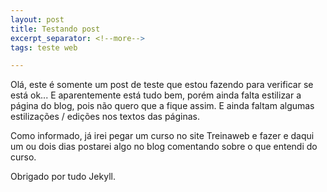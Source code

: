 ```yaml
---
layout: post
title: Testando post
excerpt_separator: <!--more-->
tags: teste web

---
```


Olá, este é somente um post de teste que estou fazendo para verificar se está ok...<!--more--> E aparentemente está tudo bem, porém ainda falta estilizar a página do blog, pois não quero que a fique assim. E ainda faltam algumas estilizações / edições nos textos das páginas.

Como informado, já irei pegar um curso no site Treinaweb e fazer e daqui um ou dois dias postarei algo no blog comentando sobre o que entendi do curso.

Obrigado por tudo Jekyll.
